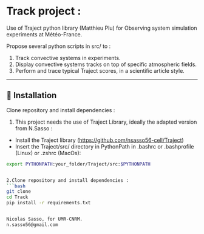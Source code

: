

# Track project :

Use of Traject python library (Matthieu Plu) for Observing system simulation experiments at Météo-France.

Propose several python scripts in src/ to :
1. Track convective systems in experiments. 
2. Display convective systems tracks on top of specific atmospheric fields.
3. Perform and trace typical Traject scores, in a scientific article style. 


---

## 🚀 Installation

Clone repository and install dependencies :

1. This project needs the use of Traject Library, ideally the adapted version from N.Sasso :
- Install the Traject library (https://github.com/nsasso56-cell/Traject)
- Insert the Traject/src/ directory in PythonPath in .bashrc or .bashprofile (Linux) or .zshrc (MacOs):

```bash
export PYTHONPATH:your_folder/Traject/src:$PYTHONPATH


2.Clone repository and install dependencies :
```bash
git clone 
cd Track
pip install -r requirements.txt


Nicolas Sasso, for UMR-CNRM. 
n.sasso56@gmail.com